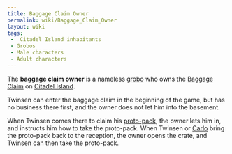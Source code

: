 ```yaml
---
title: Baggage Claim Owner
permalink: wiki/Baggage_Claim_Owner
layout: wiki
tags:
 -  Citadel Island inhabitants
 - Grobos
 - Male characters
 - Adult characters
---
```


The **baggage claim owner** is a nameless [grobo](grobo "wikilink") who
owns the [Baggage Claim](Baggage_Claim "wikilink") on [Citadel
Island](Citadel_Island "wikilink").

Twinsen can enter the baggage claim in the beginning of the game, but
has no business there first, and the owner does not let him into the
basement.

When Twinsen comes there to claim his
[proto-pack](proto-pack "wikilink"), the owner lets him in, and
instructs him how to take the proto-pack. When Twinsen or
[Carlo](Carlo "wikilink") bring the proto-pack back to the reception,
the owner opens the crate, and Twinsen can then take the proto-pack.

